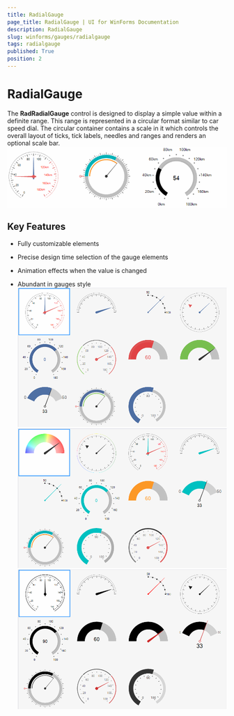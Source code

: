 ```yaml
---
title: RadialGauge
page_title: RadialGauge | UI for WinForms Documentation
description: RadialGauge
slug: winforms/gauges/radialgauge
tags: radialgauge
published: True
position: 2
---
```


# RadialGauge



The __RadRadialGauge__ control is designed to display a simple value within a definite range. 
     This range is represented in a circular format similar to car speed dial. The circular container contains a scale in 
     it which controls the overall layout of ticks, tick labels, needles and ranges and renders an optional scale bar.![radialgauge-overview 001](images/radialgauge-overview001.gif)

## Key Features

* Fully customizable elements

* Precise design time selection of the gauge elements

* Animation effects when the value is changed

* Abundant in gauges style![radialgauge-overview 002](images/radialgauge-overview002.png)![radialgauge-overview 003](images/radialgauge-overview003.png)![radialgauge-overview 004](images/radialgauge-overview004.png)
